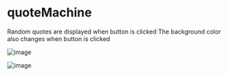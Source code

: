 # quoteMachine
Random quotes are displayed when button is clicked 
The background color also changes when button is clicked


![image](https://user-images.githubusercontent.com/48888775/118549466-8225f580-b729-11eb-813a-db5baf2986e9.png)

![image](https://user-images.githubusercontent.com/48888775/118549607-b6011b00-b729-11eb-921e-1ebd61a29ba8.png)



